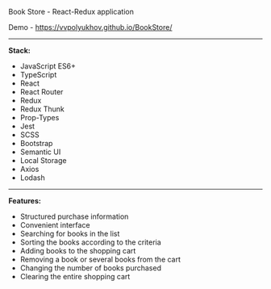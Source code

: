 Book Store - React-Redux application

Demo - https://vvpolyukhov.github.io/BookStore/

-----

**Stack:**

* JavaScript ES6+
* TypeScript
* React
* React Router
* Redux
* Redux Thunk
* Prop-Types
* Jest
* SCSS
* Bootstrap
* Semantic UI
* Local Storage
* Axios
* Lodash

-----

**Features:**

* Structured purchase information
* Convenient interface
* Searching for books in the list
* Sorting the books according to the criteria
* Adding books to the shopping cart
* Removing a book or several books from the cart
* Changing the number of books purchased
* Clearing the entire shopping cart
